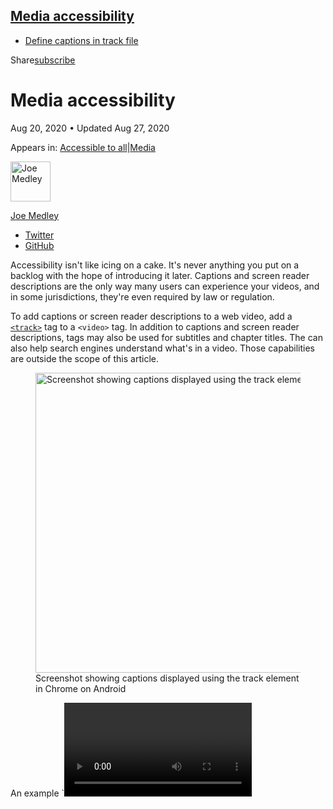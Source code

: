 ## <a href="#media-accessibility" class="w-toc__header--link">Media accessibility</a>

- [Define captions in track file](#define-captions-in-track-file)

Share<a href="/newsletter/" class="gc-analytics-event w-actions__fab w-actions__fab--subscribe"><span>subscribe</span></a>

# Media accessibility

Aug 20, 2020 <span class="w-author__separator">•</span> Updated Aug 27, 2020

<span class="w-post-signpost__title">Appears in:</span> <a href="/accessible" class="w-post-signpost__link">Accessible to all</a><span class="w-post-signpost__divider">|</span><a href="/media" class="w-post-signpost__link">Media</a>

[<img src="https://web-dev.imgix.net/image/admin/ynJFmvKEbD9diZZsTdkD.jpg?auto=format&amp;fit=crop&amp;h=64&amp;w=64" alt="Joe Medley" class="w-author__image" sizes="(min-width: 64px) 64px, calc(100vw - 48px)" srcset="https://web-dev.imgix.net/image/admin/ynJFmvKEbD9diZZsTdkD.jpg?fit=crop&amp;h=64&amp;w=64&amp;auto=format&amp;dpr=1&amp;q=75, https://web-dev.imgix.net/image/admin/ynJFmvKEbD9diZZsTdkD.jpg?fit=crop&amp;h=64&amp;w=64&amp;auto=format&amp;dpr=2&amp;q=50 2x, https://web-dev.imgix.net/image/admin/ynJFmvKEbD9diZZsTdkD.jpg?fit=crop&amp;h=64&amp;w=64&amp;auto=format&amp;dpr=3&amp;q=35 3x, https://web-dev.imgix.net/image/admin/ynJFmvKEbD9diZZsTdkD.jpg?fit=crop&amp;h=64&amp;w=64&amp;auto=format&amp;dpr=4&amp;q=23 4x, https://web-dev.imgix.net/image/admin/ynJFmvKEbD9diZZsTdkD.jpg?fit=crop&amp;h=64&amp;w=64&amp;auto=format&amp;dpr=5&amp;q=20 5x" width="64" height="64" />](/authors/joemedley/)

<a href="/authors/joemedley/" class="w-author__name-link">Joe Medley</a>

- <a href="https://twitter.com/medleyjp" class="w-author__link">Twitter</a>
- <a href="https://github.com/jpmedley" class="w-author__link">GitHub</a>

Accessibility isn't like icing on a cake. It's never anything you put on a backlog with the hope of introducing it later. Captions and screen reader descriptions are the only way many users can experience your videos, and in some jurisdictions, they're even required by law or regulation.

To add captions or screen reader descriptions to a web video, add a [`<track>`](https://developer.mozilla.org/en-US/docs/Web/HTML/Element/track) tag to a `<video>` tag. In addition to captions and screen reader descriptions, tags may also be used for subtitles and chapter titles. The can also help search engines understand what's in a video. Those capabilities are outside the scope of this article.

<figure><img src="https://web-dev.imgix.net/image/tcFciHGuF3MxnTr1y5ue01OGLBn2/vbNDp5R05MwQmsxZ0RLI.jpg?auto=format" alt="Screenshot showing captions displayed using the track element in Chrome on Android" sizes="(min-width: 800px) 800px, calc(100vw - 48px)" srcset="https://web-dev.imgix.net/image/tcFciHGuF3MxnTr1y5ue01OGLBn2/vbNDp5R05MwQmsxZ0RLI.jpg?auto=format&amp;w=200 200w, https://web-dev.imgix.net/image/tcFciHGuF3MxnTr1y5ue01OGLBn2/vbNDp5R05MwQmsxZ0RLI.jpg?auto=format&amp;w=228 228w, https://web-dev.imgix.net/image/tcFciHGuF3MxnTr1y5ue01OGLBn2/vbNDp5R05MwQmsxZ0RLI.jpg?auto=format&amp;w=260 260w, https://web-dev.imgix.net/image/tcFciHGuF3MxnTr1y5ue01OGLBn2/vbNDp5R05MwQmsxZ0RLI.jpg?auto=format&amp;w=296 296w, https://web-dev.imgix.net/image/tcFciHGuF3MxnTr1y5ue01OGLBn2/vbNDp5R05MwQmsxZ0RLI.jpg?auto=format&amp;w=338 338w, https://web-dev.imgix.net/image/tcFciHGuF3MxnTr1y5ue01OGLBn2/vbNDp5R05MwQmsxZ0RLI.jpg?auto=format&amp;w=385 385w, https://web-dev.imgix.net/image/tcFciHGuF3MxnTr1y5ue01OGLBn2/vbNDp5R05MwQmsxZ0RLI.jpg?auto=format&amp;w=439 439w, https://web-dev.imgix.net/image/tcFciHGuF3MxnTr1y5ue01OGLBn2/vbNDp5R05MwQmsxZ0RLI.jpg?auto=format&amp;w=500 500w, https://web-dev.imgix.net/image/tcFciHGuF3MxnTr1y5ue01OGLBn2/vbNDp5R05MwQmsxZ0RLI.jpg?auto=format&amp;w=571 571w, https://web-dev.imgix.net/image/tcFciHGuF3MxnTr1y5ue01OGLBn2/vbNDp5R05MwQmsxZ0RLI.jpg?auto=format&amp;w=650 650w, https://web-dev.imgix.net/image/tcFciHGuF3MxnTr1y5ue01OGLBn2/vbNDp5R05MwQmsxZ0RLI.jpg?auto=format&amp;w=741 741w, https://web-dev.imgix.net/image/tcFciHGuF3MxnTr1y5ue01OGLBn2/vbNDp5R05MwQmsxZ0RLI.jpg?auto=format&amp;w=845 845w, https://web-dev.imgix.net/image/tcFciHGuF3MxnTr1y5ue01OGLBn2/vbNDp5R05MwQmsxZ0RLI.jpg?auto=format&amp;w=964 964w, https://web-dev.imgix.net/image/tcFciHGuF3MxnTr1y5ue01OGLBn2/vbNDp5R05MwQmsxZ0RLI.jpg?auto=format&amp;w=1098 1098w, https://web-dev.imgix.net/image/tcFciHGuF3MxnTr1y5ue01OGLBn2/vbNDp5R05MwQmsxZ0RLI.jpg?auto=format&amp;w=1252 1252w, https://web-dev.imgix.net/image/tcFciHGuF3MxnTr1y5ue01OGLBn2/vbNDp5R05MwQmsxZ0RLI.jpg?auto=format&amp;w=1428 1428w, https://web-dev.imgix.net/image/tcFciHGuF3MxnTr1y5ue01OGLBn2/vbNDp5R05MwQmsxZ0RLI.jpg?auto=format&amp;w=1600 1600w" width="800" height="480" /><figcaption>Screenshot showing captions displayed using the track element in Chrome on Android</figcaption></figure>An example `<video>` tag with two `<track>` tags is shown below. There's also a sample you can [view on Glitch](https://track-demonstration.glitch.me) ([source](https://glitch.com/edit/#!/track-demonstration)).

To add captions to your video add a track element as a child of the video element:

    <video controls>
      <source src="https://storage.googleapis.com/webfundamentals-assets/videos/chrome.webm" type="video/webm" />
      <source src="https://storage.googleapis.com/webfundamentals-assets/videos/chrome.mp4" type="video/mp4" />
      <track src="chrome-subtitles-en.vtt" label="English captions"
             kind="captions" srclang="en" default>
      <track src="chrome-subtitles-zh.vtt" label="中文字幕"
             kind="captions" srclang="zh">
      <p>This browser does not support the video element.</p>
    </video>

The `<track>` tag is similar to the `<source>` element in that both have a `src` attribute that points to referenced content. For a `<track>` tag, it points to a [WebVTT file](https://developer.mozilla.org/en-US/docs/Web/API/WebVTT_API). The `label` attribute specifies the how a particular track will be identified in the interface. To provide tracks for multiple languages add a separate `<track>` tag for each WebVTT file you're providing and indicate the language using the `srclang` attribute. The `default` attribute indicates which language track is the default.

## Define captions in track file <a href="#define-captions-in-track-file" class="w-headline-link">#</a>

Below is a hypothetical WebVTT file for the demo linked to above. The file is a text file containing a series of _cues_. Each cue is a block of text to display on screen and the time range during which it will be displayed.

    WEBVTT

    00:00.000 --> 00:04.999
    Man sitting on a tree branch, using a laptop.

    00:05.000 --> 00:08.000
    The branch breaks, and he starts to fall.

    ...

Each item in a track file is called a cue. Each cue has a start time and end time separated by an arrow, with cue text in the line below. Cues can optionally also have IDs: `railroad` and `manuscript` in the example below. Cues are separated by an empty line.

    WEBVTT

    railroad
    00:00:10.000 --> 00:00:12.500
    Left uninspired by the crust of railroad earth

    manuscript
    00:00:13.200 --> 00:00:16.900
    that touched the lead to the pages of your manuscript.

Cue times are in hours:minutes:seconds:milliseconds format. Parsing is strict. Numbers must be zero padded if necessary: hours, minutes, and seconds must have two digits (00 for a zero value) and milliseconds must have three digits (000 for zero). There is an excellent WebVTT validator at [Live WebVTT Validator](https://quuz.org/webvtt/), which checks for errors in time formatting, and problems such as non-sequential times.

You can create a VTT file by hand, thought there are [services that will create them for you](https://www.google.com/search?q=webvtt+services).

<a href="/tags/media/" class="w-chip">Media</a> <a href="/tags/accessibility/" class="w-chip">Accessibility</a>

<span class="w-mr--sm">Last updated: Aug 27, 2020 </span>[Improve article](https://github.com/GoogleChrome/web.dev/blob/master/src/site/content/en/media/media-accessibility/index.md)

<a href="/accessible" class="gc-analytics-event w-article-navigation__link w-article-navigation__link--back w-article-navigation__link--single">Return to all articles</a>

- ### Contribute

  - <a href="https://github.com/GoogleChrome/web.dev/issues/new?assignees=&amp;labels=bug&amp;template=bug_report.md&amp;title=" class="w-footer__linkbox-link">File a bug</a>
  - <a href="https://github.com/googlechrome/web.dev" class="w-footer__linkbox-link">View source</a>

- ### Related content

  - <a href="https://blog.chromium.org/" class="w-footer__linkbox-link">Chrome updates</a>
  - <a href="https://developers.google.com/web/" class="w-footer__linkbox-link">Web Fundamentals</a>
  - <a href="https://developers.google.com/web/showcase/" class="w-footer__linkbox-link">Case studies</a>
  - <a href="https://devwebfeed.appspot.com/" class="w-footer__linkbox-link">DevWeb Content Firehose</a>
  - <a href="/podcasts/" class="w-footer__linkbox-link">Podcasts</a>
  - <a href="/shows/" class="w-footer__linkbox-link">Shows</a>

- ### Connect

  - <a href="https://www.twitter.com/ChromiumDev" class="w-footer__linkbox-link">Twitter</a>
  - <a href="https://www.youtube.com/user/ChromeDevelopers" class="w-footer__linkbox-link">YouTube</a>

<a href="https://developers.google.com/" class="w-footer__utility-logo-link"><img src="/images/lockup-color.png" alt="Google Developers" class="w-footer__utility-logo" width="185" height="33" /></a>

- <a href="https://developer.chrome.com/" class="w-footer__utility-link">Chrome</a>
- <a href="https://firebase.google.com/" class="w-footer__utility-link">Firebase</a>
- <a href="https://cloud.google.com/" class="w-footer__utility-link">Google Cloud Platform</a>
- <a href="https://developers.google.com/products" class="w-footer__utility-link">All products</a>

<!-- -->

- <a href="https://policies.google.com/" class="w-footer__utility-link">Terms &amp; Privacy</a>
- <a href="/community-guidelines/" class="w-footer__utility-link">Community Guidelines</a>

Except as otherwise noted, the content of this page is licensed under the [Creative Commons Attribution 4.0 License](https://creativecommons.org/licenses/by/4.0/), and code samples are licensed under the [Apache 2.0 License](https://www.apache.org/licenses/LICENSE-2.0). For details, see the [Google Developers Site Policies](https://developers.google.com/terms/site-policies).
